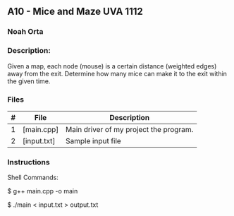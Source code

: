 ## A10 - Mice and Maze UVA 1112
### Noah Orta
### Description:

Given a map, each node (mouse) is a certain distance (weighted edges) away from the exit.
Determine how many mice can make it to the exit within the given time.

### Files

|   #   | File            | Description                                        |
| :---: | --------------- | -------------------------------------------------- |
|   1   | [main.cpp]      | Main driver of my project the program.      |
|   2   | [input.txt]     | Sample input file                              |

### Instructions

Shell Commands:

$ g++ main.cpp -o main

$ ./main < input.txt > output.txt
